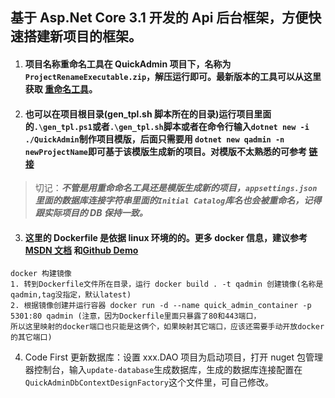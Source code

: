 ## 基于 Asp.Net Core 3.1 开发的 Api 后台框架，方便快速搭建新项目的框架。

1. #### 项目名称重命名工具在 QuickAdmin 项目下，名称为`ProjectRenameExecutable.zip`，解压运行即可。最新版本的工具可以从这里获取 [重命名工具](https://github.com/stwhh/ProjectRename 'ProjectRename')。
2. #### 也可以在项目根目录(gen_tpl.sh 脚本所在的目录)运行项目里面的`.\gen_tpl.ps1`或者`.\gen_tpl.sh`脚本或者在命令行输入`dotnet new -i ./QuickAdmin`制作项目模版，后面只需要用 `dotnet new qadmin -n newProjectName`即可基于该模版生成新的项目。对模版不太熟悉的可参考 [链接](https://www.cnblogs.com/deepthought/p/11373537.html)

> 切记：**_不管是用重命命名工具还是模版生成新的项目，`appsettings.json`里面的数据库连接字符串里面的`Initial Catalog`库名也会被重命名，记得跟实际项目的 DB 保持一致。_**

3. #### 这里的 Dockerfile 是依据 linux 环境的的。更多 docker 信息，建议参考[MSDN 文档](https://docs.microsoft.com/zh-cn/aspnet/core/host-and-deploy/docker/building-net-docker-images?view=aspnetcore-3.1) 和[Github Demo](https://github.com/dotnet/dotnet-docker/tree/master/samples/aspnetapp)

```
docker 构建镜像
1. 转到Dockerfile文件所在目录，运行 docker build . -t qadmin 创建镜像(名称是qadmin,tag没指定，默认latest)
2. 根据镜像创建并运行容器 docker run -d --name quick_admin_container -p 5301:80 qadmin (注意，因为Dockerfile里面只暴露了80和443端口，
所以这里映射的docker端口也只能是这俩个，如果映射其它端口，应该还需要手动开放docker的其它端口)
```

4. Code First 更新数据库：设置 xxx.DAO 项目为启动项目，打开 nuget 包管理器控制台，输入`update-database`生成数据库，生成的数据库连接配置在`QuickAdminDbContextDesignFactory`这个文件里，可自己修改。
